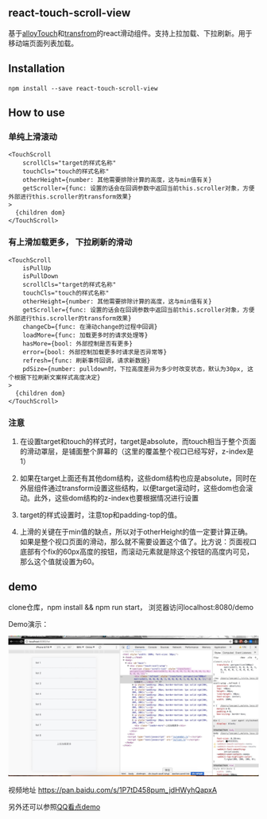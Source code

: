 ## react-touch-scroll-view

基于[alloyTouch](https://github.com/AlloyTeam/AlloyTouch)和[transfrom](https://github.com/AlloyTeam/AlloyTouch/tree/master/transformjs)的react滑动组件。支持上拉加载、下拉刷新。用于移动端页面列表加载。

## Installation
`npm install --save react-touch-scroll-view`

## How to use
### 单纯上滑滚动
```
<TouchScroll 
    scrollCls="target的样式名称" 
    touchCls="touch的样式名称" 
    otherHeight={number: 其他需要排除计算的高度，这与min值有关}
    getScroller={func: 设置的话会在回调参数中返回当前this.scroller对象，方便外部进行this.scroller的transform效果}
>
  {children dom}    
</TouchScroll>
```

### 有上滑加载更多， 下拉刷新的滑动
```
<TouchScroll 
    isPullUp
    isPullDown
    scrollCls="target的样式名称" 
    touchCls="touch的样式名称" 
    otherHeight={number: 其他需要排除计算的高度，这与min值有关}
    getScroller={func: 设置的话会在回调参数中返回当前this.scroller对象，方便外部进行this.scroller的transform效果}
    changeCb={func: 在滑动change的过程中回调}
    loadMore={func: 加载更多时的请求处理等}
    hasMore={bool: 外部控制是否有更多}
    error={bool: 外部控制加载更多时请求是否异常等}
    refresh={func: 刷新事件回调，请求新数据}
    pdSize={number: pulldown时，下拉高度差异为多少时改变状态，默认为30px, 这个根据下拉刷新文案样式高度决定}
>
  {children dom}    
</TouchScroll>
```

### 注意

1. 在设置target和touch的样式时，target是absolute，而touch相当于整个页面的滑动罩层，是铺面整个屏幕的（这里的覆盖整个视口已经写好，z-index是1）     

2. 如果在target上面还有其他dom结构，这些dom结构也应是absolute，同时在外层组件通过transform设置这些结构，以便target滚动时，这些dom也会滚动。此外，这些dom结构的z-index也要根据情况进行设置     

3. target的样式设置时，注意top和padding-top的值。 

4. 上滑的关键在于min值的缺点，所以对于otherHeight的值一定要计算正确。如果是整个视口页面的滑动，那么就不需要设置这个值了。比方说：页面视口底部有个fix的60px高度的按钮，而滚动元素就是除这个按钮的高度内可见，那么这个值就设置为60。 

## demo

clone仓库，npm install && npm run start， 浏览器访问localhost:8080/demo

Demo演示：

[![ScreenShot](https://github.com/camiler/react-components/blob/master/src/components/touchScroll/touchscroll.jpg)](https://pan.baidu.com/s/1P7tD458pum_jdHWyhQapxA)

视频地址 https://pan.baidu.com/s/1P7tD458pum_jdHWyhQapxA

另外还可以参照[QQ看点demo](https://github.com/AlloyTeam/AlloyTouch/wiki/kandian)
